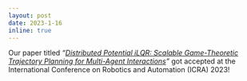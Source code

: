 ```yaml
---
layout: post
date: 2023-1-16
inline: true
---
```


Our paper titled _“<a href="https://arxiv.org/abs/2303.04842">Distributed Potential iLQR: Scalable Game-Theoretic Trajectory Planning for Multi-Agent Interactions</a>”_ got accepted at the International Conference on Robotics and Automation (ICRA) 2023!


